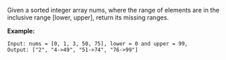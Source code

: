 Given a sorted integer array nums, where the range of elements are in the inclusive range [lower, upper], return its missing ranges.

**Example:**

    Input: nums = [0, 1, 3, 50, 75], lower = 0 and upper = 99,
    Output: ["2", "4->49", "51->74", "76->99"]